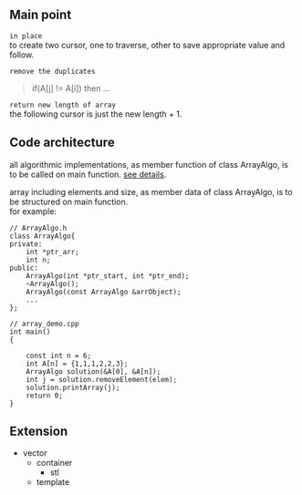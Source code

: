 ## Main point
`in place`  
to create two cursor, one to traverse, other to save appropriate value and follow.

`remove the duplicates`
> if(A[j] != A[i]) then ...

`return new length of array`  
the following cursor is just the new length + 1.

## Code architecture
 all algorithmic implementations, as member function of class ArrayAlgo, is to be called on main function. [see details][1].   

 array including elements and size, as member data of class ArrayAlgo, is to be structured on main function.  
 for example:
	
	// ArrayAlgo.h
	class ArrayAlgo{
	private:
		int *ptr_arr;
		int n;
	public:
		ArrayAlgo(int *ptr_start, int *ptr_end);
		~ArrayAlgo();
		ArrayAlgo(const ArrayAlgo &arrObject);
		...
	};

	// array_demo.cpp
	int main()
	{

		const int n = 6;	
		int A[n] = {1,1,1,2,2,3};
		ArrayAlgo solution(&A[0], &A[n]);
		int j = solution.removeElement(elem);	
		solution.printArray(j);
		return 0;
	}


## Extension

* vector
	* container
		* stl
	* template



[1]: https://github.com/gitforhzc/LeetCode_Cpp/blob/master/doc/Array/RemoveElement.md
